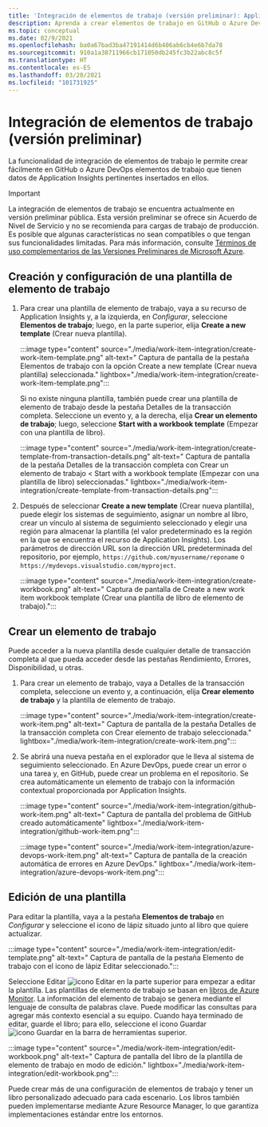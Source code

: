 ```yaml
---
title: 'Integración de elementos de trabajo (versión preliminar): Application Insights'
description: Aprenda a crear elementos de trabajo en GitHub o Azure DevOps con los datos de Application Insights insertados en ellos.
ms.topic: conceptual
ms.date: 02/9/2021
ms.openlocfilehash: ba0a67bad3ba47191414d6b406ab6cb4e6b7da78
ms.sourcegitcommit: 910a1a38711966cb171050db245fc3b22abc8c5f
ms.translationtype: HT
ms.contentlocale: es-ES
ms.lasthandoff: 03/20/2021
ms.locfileid: "101731925"
---
```

# <a name="work-item-integration-preview"></a>Integración de elementos de trabajo (versión preliminar)

La funcionalidad de integración de elementos de trabajo le permite crear fácilmente en GitHub o Azure DevOps elementos de trabajo que tienen datos de Application Insights pertinentes insertados en ellos.

> [!IMPORTANT]
> La integración de elementos de trabajo se encuentra actualmente en versión preliminar pública.
> Esta versión preliminar se ofrece sin Acuerdo de Nivel de Servicio y no se recomienda para cargas de trabajo de producción. Es posible que algunas características no sean compatibles o que tengan sus funcionalidades limitadas.
> Para más información, consulte [Términos de uso complementarios de las Versiones Preliminares de Microsoft Azure](https://azure.microsoft.com/support/legal/preview-supplemental-terms/).

## <a name="create-and-configure-a-work-item-template"></a>Creación y configuración de una plantilla de elemento de trabajo

1. Para crear una plantilla de elemento de trabajo, vaya a su recurso de Application Insights y, a la izquierda, en *Configurar*, seleccione **Elementos de trabajo**; luego, en la parte superior, elija **Create a new template** (Crear nueva plantilla).

    :::image type="content" source="./media/work-item-integration/create-work-item-template.png" alt-text=" Captura de pantalla de la pestaña Elementos de trabajo con la opción Create a new template (Crear nueva plantilla) seleccionada." lightbox="./media/work-item-integration/create-work-item-template.png":::

    Si no existe ninguna plantilla, también puede crear una plantilla de elemento de trabajo desde la pestaña Detalles de la transacción completa. Seleccione un evento y, a la derecha, elija **Crear un elemento de trabajo**; luego, seleccione **Start with a workbook template** (Empezar con una plantilla de libro).

    :::image type="content" source="./media/work-item-integration/create-template-from-transaction-details.png" alt-text=" Captura de pantalla de la pestaña Detalles de la transacción completa con Crear un elemento de trabajo < Start with a workbook template (Empezar con una plantilla de libro) seleccionadas." lightbox="./media/work-item-integration/create-template-from-transaction-details.png":::

2. Después de seleccionar **Create a new template** (Crear nueva plantilla), puede elegir los sistemas de seguimiento, asignar un nombre al libro, crear un vínculo al sistema de seguimiento seleccionado y elegir una región para almacenar la plantilla (el valor predeterminado es la región en la que se encuentra el recurso de Application Insights). Los parámetros de dirección URL son la dirección URL predeterminada del repositorio, por ejemplo, `https://github.com/myusername/reponame` o `https://mydevops.visualstudio.com/myproject`.

    :::image type="content" source="./media/work-item-integration/create-workbook.png" alt-text=" Captura de pantalla de Create a new work item workbook template (Crear una plantilla de libro de elemento de trabajo).":::

## <a name="create-a-work-item"></a>Crear un elemento de trabajo

 Puede acceder a la nueva plantilla desde cualquier detalle de transacción completa al que pueda acceder desde las pestañas Rendimiento, Errores, Disponibilidad, u otras.

1. Para crear un elemento de trabajo, vaya a Detalles de la transacción completa, seleccione un evento y, a continuación, elija **Crear elemento de trabajo** y la plantilla de elemento de trabajo.

    :::image type="content" source="./media/work-item-integration/create-work-item.png" alt-text=" Captura de pantalla de la pestaña Detalles de la transacción completa con Crear elemento de trabajo seleccionada." lightbox="./media/work-item-integration/create-work-item.png":::

1. Se abrirá una nueva pestaña en el explorador que le lleva al sistema de seguimiento seleccionado. En Azure DevOps, puede crear un error o una tarea y, en GitHub, puede crear un problema en el repositorio. Se crea automáticamente un elemento de trabajo con la información contextual proporcionada por Application Insights.

    :::image type="content" source="./media/work-item-integration/github-work-item.png" alt-text=" Captura de pantalla del problema de GitHub creado automáticamente" lightbox="./media/work-item-integration/github-work-item.png":::

    :::image type="content" source="./media/work-item-integration/azure-devops-work-item.png" alt-text=" Captura de pantalla de la creación automática de errores en Azure DevOps." lightbox="./media/work-item-integration/azure-devops-work-item.png":::

## <a name="edit-a-template"></a>Edición de una plantilla

Para editar la plantilla, vaya a la pestaña **Elementos de trabajo** en *Configurar* y seleccione el icono de lápiz situado junto al libro que quiere actualizar.

:::image type="content" source="./media/work-item-integration/edit-template.png" alt-text=" Captura de pantalla de la pestaña Elemento de trabajo con el icono de lápiz Editar seleccionado.":::

Seleccione Editar ![icono Editar](./media/work-item-integration/edit-icon.png) en la parte superior para empezar a editar la plantilla. Las plantillas de elemento de trabajo se basan en [libros de Azure Monitor](../visualize/workbooks-overview.md). La información del elemento de trabajo se genera mediante el lenguaje de consulta de palabras clave. Puede modificar las consultas para agregar más contexto esencial a su equipo. Cuando haya terminado de editar, guarde el libro; para ello, seleccione el icono Guardar ![icono Guardar](./media/work-item-integration/save-icon.png) en la barra de herramientas superior.

:::image type="content" source="./media/work-item-integration/edit-workbook.png" alt-text=" Captura de pantalla del libro de la plantilla de elemento de trabajo en modo de edición." lightbox="./media/work-item-integration/edit-workbook.png":::

Puede crear más de una configuración de elementos de trabajo y tener un libro personalizado adecuado para cada escenario. Los libros también pueden implementarse mediante Azure Resource Manager, lo que garantiza implementaciones estándar entre los entornos.